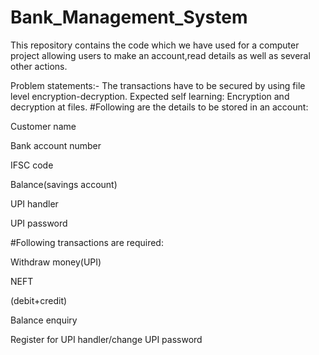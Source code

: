 # Bank_Management_System

This repository contains the code which we have used for a computer project allowing users to make an account,read details as well as several other actions.

Problem statements:-
The transactions have to be secured by using file level encryption-decryption.
Expected self learning: Encryption and decryption at files.
#Following are the details to be stored in an account:

 Customer name
 
 Bank account number
 
 IFSC code
 
 Balance(savings account)
 
 UPI handler
 
 UPI password
 
#Following transactions are required:

 Withdraw money(UPI)

 NEFT
 
 (debit+credit) 
 
 Balance enquiry

 Register for UPI handler/change UPI password
